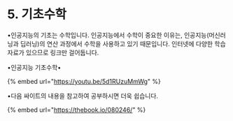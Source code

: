 # 5. 기초수학

•인공지능의 기초는 수학입니다. 인공지능에서 수학이 중요한 이유는, 인공지능(머신러닝과 딥러닝)의 연산 과정에서 수학을 사용하고 있기 때문입니다. 인터넷에 다양한 학습자료가 있으므로 링크만 걸어둡니다.

•인공지능 기초수학•

{% embed url="https://youtu.be/5d1RUzuMmWg" %}

•다음 싸이트의 내용을 참고하여 공부하시면 더욱 쉽습니다.

{% embed url="https://thebook.io/080246/" %}
